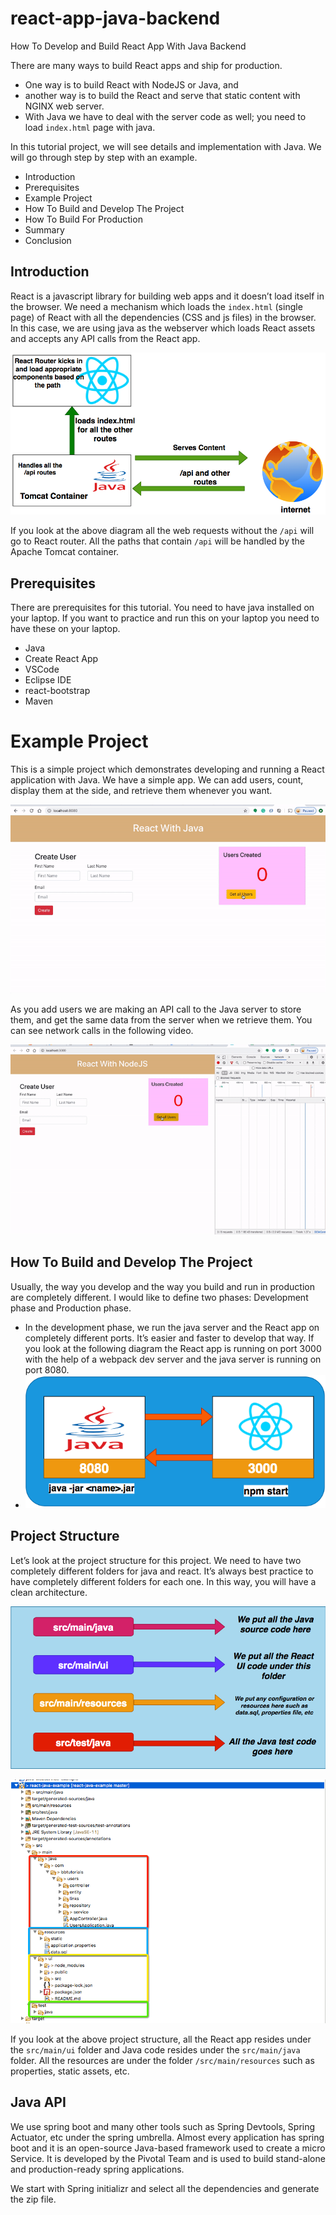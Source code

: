# react-app-java-backend
How To Develop and Build React App With Java Backend

There are many ways to build React apps and ship for production. 
  - One way is to build React with NodeJS or Java, and 
  - another way is to build the React and serve that static content with NGINX web server. 
  - With Java we have to deal with the server code as well; you need to load ```index.html``` page with java.

In this tutorial project, we will see details and implementation with Java. We will go through step by step with an example.
  - Introduction
  - Prerequisites
  - Example Project
  - How To Build and Develop The Project
  - How To Build For Production
  - Summary
  - Conclusion


## Introduction

React is a javascript library for building web apps and it doesn’t load itself in the browser. We need a mechanism which loads the ```index.html``` (single page) of React with all the dependencies (CSS and js files) in the browser. In this case, we are using java as the webserver which loads React assets and accepts any API calls from the React app.

![](https://github.com/DrVicki/react-app-java-backend/blob/main/images/react-with-java.png)

If you look at the above diagram all the web requests without the ```/api``` will go to React router. All the paths that contain ```/api``` will be handled by the Apache Tomcat container.

## Prerequisites

There are prerequisites for this tutorial. You need to have java installed on your laptop. If you want to practice and run this on your laptop you need to have these on your laptop.

  - Java
  - Create React App
  - VSCode
  - Eclipse IDE
  - react-bootstrap
  - Maven

# Example Project

This is a simple project which demonstrates developing and running a React application with Java. We have a simple app. We can add users, count, display them at the side, and retrieve them whenever you want.

![](https://github.com/DrVicki/react-app-java-backend/blob/main/images/example-project.gif)

As you add users we are making an API call to the Java server to store them, and get the same data from the server when we retrieve them. You can see network calls in the following video.

![](https://github.com/DrVicki/react-app-java-backend/blob/main/images/network-calls.gif)

## How To Build and Develop The Project

Usually, the way you develop and the way you build and run in production are completely different. I would like to define two phases: Development phase and Production phase.

  - In the development phase, we run the java server and the React app on completely different ports. It’s easier and faster to develop that way. If you look at the following diagram the React app is running on port 3000 with the help of a webpack dev server and the java server is running on port 8080.
  - ![](https://github.com/DrVicki/react-app-java-backend/blob/main/images/dev-env.png)

## Project Structure

Let’s look at the project structure for this project. We need to have two completely different folders for java and react. It’s always best practice to have completely different folders for each one. In this way, you will have a clean architecture.

![](https://github.com/DrVicki/react-app-java-backend/blob/main/images/proj-struct.png)


![](https://github.com/DrVicki/react-app-java-backend/blob/main/images/proj-stru-2.png)

If you look at the above project structure, all the React app resides under the ```src/main/ui``` folder and Java code resides under the ```src/main/java``` folder. All the resources are under the folder ```/src/main/resources``` such as properties, static assets, etc.

## Java API

We use spring boot and many other tools such as Spring Devtools, Spring Actuator, etc under the spring umbrella. Almost every application has spring boot and it is an open-source Java-based framework used to create a micro Service. It is developed by the Pivotal Team and is used to build stand-alone and production-ready spring applications.

We start with Spring initializr and select all the dependencies and generate the zip file.
